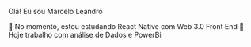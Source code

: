 Olá! Eu sou Marcelo Leandro

📗 No momento, estou estudando React Native com Web 3.0 Front End
🏬Hoje trabalho com análise de Dados e PowerBi


